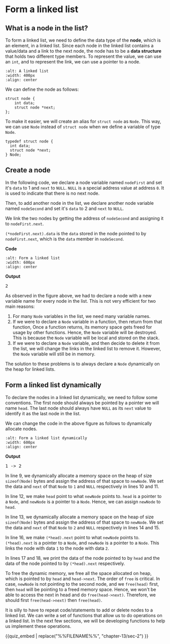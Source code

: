 # Form a linked list

## What is a node in the list?

To form a linked list, we need to define the data type of the **node**, which is an element, in a linked list. Since each node in the linked list contains a value/data and a link to the next node, the node has to be a **data structure** that holds two different type members. To represent the value, we can use an `int`, and to represent the link, we can use a pointer to a node. 

```{figure} ./images/linked-list-example.png
:alt: A linked list
:width: 400px
:align: center
```

We can define the node as follows:

```{code-block} c
struct node {
    int data;
    struct node *next;
};
```

To make it easier, we will create an alias for `struct node` as `Node`. This way, we can use `Node` instead of `struct node` when we define a variable of type `Node`.

```{code-block} c
typedef struct node {
  int data;
  struct node *next;
} Node;
```

## Create a node

In the following code, we declare a node variable named `nodeFirst` and set it's `data` to 1 and `next` to `NULL`. `NULL` is a special address value at address `0`. It is used to indicate that there is no next node.

Then, to add another node in the list, we declare another node variable named `nodeSecond` and set it's `data` to 2 and `next` to `NULL`. 

We link the two nodes by getting the address of `nodeSecond` and assigning it to `nodeFirst.next`. 

`(*nodeFirst.next).data` is the `data` stored in the node pointed to by `nodeFirst.next`, which is the `data` member in `nodeSecond`.

**Code**
```{figure} ./images/form-a-linked-list.png
:alt: Form a linked list
:width: 600px
:align: center
```
**Output**
<pre>
2
</pre>


As observed in the figure above, we had to declare a node with a new variable name for every node in the list. This is not very efficient for two main reasons: 

1. For many `Node` variables in the list, we need many variable names. 
2. If we were to declare a `Node` variable in a function, then return from that function, Once a function returns, its memory space gets freed for usage by other functions. Hence, the `Node` variable will be destroyed. This is because the `Node` variable will be local and stored on the stack. 
3. If we were to declare a `Node` variable, and then decide to delete it from the list, we will change the links in the linked list to remove it. However, the `Node` variable will still be in memory.

The solution to these problems is to always declare a `Node` dynamically on the heap for linked lists. 

## Form a linked list dynamically

To declare the nodes in a linked list dynamically, we need to follow some conventions. The first node should always be pointed by a pointer we will name `head`. The last node should always have `NULL` as its `next` value to identify it as the last node in the list.

We can change the code in the above figure as follows to dynamically allocate nodes.

```{figure} ./images/form-a-linked-list-dynamically.png
:alt: Form a linked list dynamically
:width: 600px
:align: center
```
**Output**
<pre>
1 -> 2
</pre>

In line $9$, we dynamically allocate a memory space on the heap of size `sizeof(Node)` bytes and assign the address of that space to `newNode`. We set the data and `next` of that `Node` to `1` and `NULL` respectively in lines $10$ and $11$.

In line $12$, we make `head` point to what `newNode` points to. `head` is a pointer to a `Node`, and `newNode` is a pointer to a `Node`. Hence, we can assign `newNode` to `head`.

In line $13$, we dynamically allocate a memory space on the heap of size `sizeof(Node)` bytes and assign the address of that space to `newNode`. We set the data and `next` of that `Node` to `2` and `NULL` respectively in lines $14$ and $15$.

In line $16$, we make `(*head).next` point to what `newNode` points to. `(*head).next` is a pointer to a `Node`, and `newNode` is a pointer to a `Node`. This links the node with data `1` to the node with data `2`.

In lines $17$ and $18$, we print the data of the node pointed to by `head` and the data of the node pointed to by `(*head).next` respectively.

To free the dynamic memory, we free all the space allocated on heap, which is pointed to by `head` and `head->next`. The order of `free` is critical. In case, `newNode` is not pointing to the second node, and we `free(head)` first, then `head` will be pointing to a freed memory space. Hence, we won't be able to access the next in head and do `free(head->next)`. Therefore, we should first `free(head->next)` then `free(head)`.


It is silly to have to repeat code/statements to add or delete nodes to a linked list. We can write a set of functions that allow us to do operations on a linked list. In the next few sections, we will be developing functions to help us implement these operations.

{{quiz_embed | replace("%%FILENAME%%", "chapter-13/sec-2") }}

